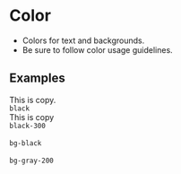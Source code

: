 # Color

- Colors for text and backgrounds.
- Be sure to follow color usage guidelines.

## Examples

<div class="pa3 ba b--gray-300">
    <div class="row mb3">
        <div class="col w-1/2">
            <div class="pa2 ba b--gray black">This is copy.</div>
            <code class="mt1 clipboard">black</code>
        </div>
        <div class="col w-1/2">
            <div class="pa2 ba b--gray black-300">This is copy</div>
            <code class="mt1 clipboard">black-300</code>
        </div>
    </div>
    <div class="row">
        <div class="col w-1/2">
            <div class="pa2 bg-black">&nbsp;</div>
            <code class="mt1 clipboard">bg-black</code>
        </div>
        <div class="col w-1/2">
            <div class="pa2 bg-gray-200">&nbsp;</div>
            <code class="mt1 clipboard">bg-gray-200</code>
        </div>
    </div>
</div>